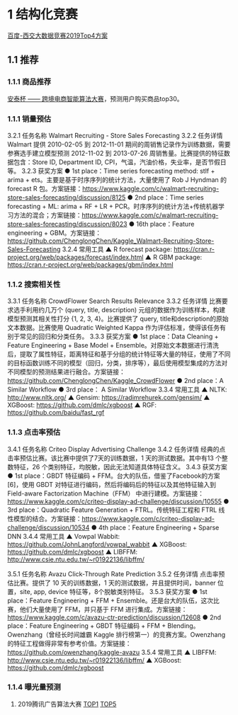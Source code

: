 # 1 结构化竞赛
[百度-西交大数据竞赛2019Top4方案](https://mp.weixin.qq.com/s?srcid=&scene=23&sharer_sharetime=1569642063605&mid=2648042249&sharer_shareid=48deaea9fb8a9520544cf8fdae095a86&sn=e3b8291b4498f8dd698615ffd6599dc5&idx=1&__biz=MzA5NTI2NTY3Nw==&chksm=8860bdebbf1734fd20b05218a9fb1721ffe5e8c3ca4a18597911620a22e434f7bad258450c08&mpshare=1)
## 1.1 推荐
### 1.1.1 商品推荐
[安泰杯 —— 跨境电商智能算法大赛](https://tianchi.aliyun.com/competition/entrance/231718/forum)，预测用户购买商品top30。
### 1.1.1 销量预估
3.2.1 任务名称
Walmart Recruiting - Store Sales Forecasting
3.2.2 任务详情
Walmart 提供 2010-02-05 到 2012-11-01 期间的周销售记录作为训练数据，需要参赛选手建立模型预测 2012-11-02 到 2013-07-26 周销售量。比赛提供的特征数据包含：Store ID, Department ID, CPI，气温，汽油价格，失业率，是否节假日等。
3.2.3 获奖方案
● 1st place：Time series forecasting method: stlf + arima + ets。主要是基于时序序列的统计方法，大量使用了 Rob J Hyndman 的 forecast R 包。方案链接：https://www.kaggle.com/c/walmart-recruiting-store-sales-forecasting/discussion/8125
● 2nd place：Time series forecasting + ML: arima + RF + LR + PCR。时序序列的统计方法+传统机器学习方法的混合；方案链接：https://www.kaggle.com/c/walmart-recruiting-store-sales-forecasting/discussion/8023
● 16th place：Feature engineering + GBM。方案链接：https://github.com/ChenglongChen/Kaggle_Walmart-Recruiting-Store-Sales-Forecasting
3.2.4 常用工具
▲ R forecast package: https://cran.r-project.org/web/packages/forecast/index.html
▲ R GBM package: https://cran.r-project.org/web/packages/gbm/index.html
### 1.1.2 搜索相关性
3.3.1 任务名称
CrowdFlower Search Results Relevance
3.3.2 任务详情
比赛要求选手利用约几万个 (query, title, description) 元组的数据作为训练样本，构建模型预测其相关性打分 {1, 2, 3, 4}。比赛提供了 query, title和description的原始文本数据。比赛使用 Quadratic Weighted Kappa 作为评估标准，使得该任务有别于常见的回归和分类任务。
3.3.3 获奖方案
● 1st place：Data Cleaning + Feature Engineering + Base Model + Ensemble。对原始文本数据进行清洗后，提取了属性特征，距离特征和基于分组的统计特征等大量的特征，使用了不同的目标函数训练不同的模型（回归，分类，排序等），最后使用模型集成的方法对不同模型的预测结果进行融合。方案链接：https://github.com/ChenglongChen/Kaggle_CrowdFlower
● 2nd place：A Similar Workflow
● 3rd place： A Similar Workflow
3.3.4 常用工具
▲ NLTK: http://www.nltk.org/
▲ Gensim: https://radimrehurek.com/gensim/
▲ XGBoost: https://github.com/dmlc/xgboost
▲ RGF: https://github.com/baidu/fast_rgf
### 1.1.3 点击率预估
3.4.1 任务名称
Criteo Display Advertising Challenge
3.4.2 任务详情
经典的点击率预估比赛。该比赛中提供了7天的训练数据，1 天的测试数据。其中有13 个整数特征，26 个类别特征，均脱敏，因此无法知道具体特征含义。
3.4.3 获奖方案
● 1st place：GBDT 特征编码 + FFM。台大的队伍，借鉴了Facebook的方案 [6]，使用 GBDT 对特征进行编码，然后将编码后的特征以及其他特征输入到 Field-aware Factorization Machine（FFM） 中进行建模。方案链接：https://www.kaggle.com/c/criteo-display-ad-challenge/discussion/10555
● 3rd place：Quadratic Feature Generation + FTRL。传统特征工程和 FTRL 线性模型的结合。方案链接：https://www.kaggle.com/c/criteo-display-ad-challenge/discussion/10534
● 4th place：Feature Engineering + Sparse DNN
3.4.4 常用工具
▲ Vowpal Wabbit: https://github.com/JohnLangford/vowpal_wabbit
▲ XGBoost: https://github.com/dmlc/xgboost
▲ LIBFFM: http://www.csie.ntu.edu.tw/~r01922136/libffm/



3.5.1 任务名称
Avazu Click-Through Rate Prediction
3.5.2 任务详情
点击率预估比赛。提供了 10 天的训练数据，1 天的测试数据，并且提供时间，banner 位置，site, app, device 特征等，8个脱敏类别特征。
3.5.3 获奖方案
● 1st place：Feature Engineering + FFM + Ensemble。还是台大的队伍，这次比赛，他们大量使用了 FFM，并只基于 FFM 进行集成。方案链接：https://www.kaggle.com/c/avazu-ctr-prediction/discussion/12608
● 2nd place：Feature Engineering + GBDT 特征编码 + FFM + Blending。Owenzhang（曾经长时间雄霸 Kaggle 排行榜第一）的竞赛方案。Owenzhang 的特征工程做得非常有参考价值。方案链接：https://github.com/owenzhang/kaggle-avazu
3.5.4 常用工具
▲ LIBFFM: http://www.csie.ntu.edu.tw/~r01922136/libffm/
▲ XGBoost: https://github.com/dmlc/xgboost

### 1.1.4 曝光量预测
1. 2019腾讯广告算法大赛
[TOP1](https://zhuanlan.zhihu.com/p/73062485)
[TOP5](https://mp.weixin.qq.com/s/j5YICHrkHLDm7OldPFPOjw)
